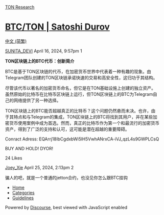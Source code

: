 [TON Research](/)

# [BTC/TON | Satoshi Durov](/t/btc-ton-satoshi-durov/11503)

[中文 (简繁)](/c/zh/48) 

    

[SUNITA\_DEVI](https://tonresear.ch/u/SUNITA_DEVI)  April 16, 2024, 9:57pm  1

**TON区块链上的BTC代币：创新简介**

BTC是基于TON区块链的代币，在加密货币世界中代表着一种有趣的现象。由Telegram团队创建的TON区块链承诺快速的交易和高安全性，这归功于其结构。

尽管该代币以著名的加密货币命名，但它是在TON基础设施上创建的独立资产。虽然原始的比特币在比特币区块链上运行，但TON区块链上的BTC为Telegram自己的网络提供了另一种选择。

TON区块链上的BTC能否超越真正的比特币？这个问题仍然悬而未决。也许，由于其特点和与Telegram的集成，TON区块链上的BTC将找到其用户，并在某些加密货币使用案例中成为首选。然而，真正的比特币作为第一个和最流行的加密货币资产，得到了广泛的支持和认可，这可能是潜在超越的重要障碍。

Conract Adress: EQArrj18IbCgdxbWi5lH5VwhANrxCA-iVJ\_qzL4s9GWPLCsQ

BUY AND HOLD! DYOR!

  24 Likes

[Joey\_Xie](https://tonresear.ch/u/Joey_Xie) April 25, 2024, 2:13pm  2

骗人的吧，就是一个普通的jetton合约，也没见你怎么跟BTC挂钩

 

*   [Home](/)
*   [Categories](/categories)
*   [Guidelines](/guidelines)

Powered by [Discourse](https://www.discourse.org), best viewed with JavaScript enabled